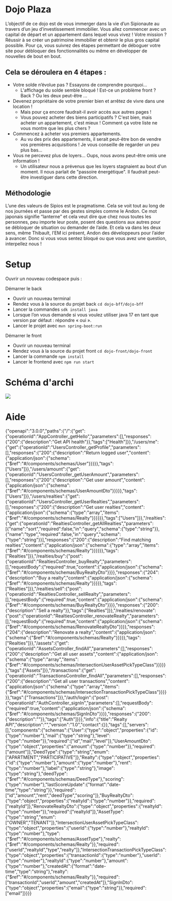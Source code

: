 # Dojo Plaza

L’objectif de ce dojo est de vous immerger dans la vie d’un Sipionaute au travers d’un jeu d’investissement immobilier.
Vous allez commencer avec un capital de départ et un appartement dans lequel vous vivez ! Votre mission ? Réussir à se
créer un patrimoine immobilier et obtenir le plus gros capital possible. Pour ça, vous suivrez des étapes permettant de
déboguer votre site pour débloquer des fonctionnalités ou même en développer de nouvelles de bout en bout.

## Cela se déroulera en 4 étapes :

- Votre solde n’évolue pas ? Essayons de comprendre pourquoi...
    - L'affichage du solde semble bloqué ! Est-ce un problème front ? Back ? Ou les deux peut-être ...
- Devenez propriétaire de votre premier bien et arrêtez de vivre dans une location !
    - Mais pour ça encore faudrait-il avoir accès aux autres pages !
    - Vous pouvez acheter des biens participatifs ? C'est bien, mais acheter un appartement, c'est mieux ! Comment ça
      votre liste ne vous montre que les plus chers ?
- Commencez à acheter vos premiers appartements.
    - Au vu des prix des appartements, il serait peut-être bon de vendre vos premières acquisitions ! Je vous conseille
      de regarder un peu plus bas...
- Vous ne percevez plus de loyers... Oups, nous avons peut-être omis une information !
    - Un utilisateur nous a prévenus que les loyers stagnaient au bout d'un moment. Il nous parlait de "passoire
      énergétique". Il faudrait peut-être investiguer dans cette direction.

## Méthodologie

L’une des valeurs de Sipios est le pragmatisme. Cela se voit tout au long de nos journées et passe par des gestes
simples comme le Andon. Ce mot japonais signifie “lanterne” et cela veut dire que chez nous toutes les personnes, peu
importe leur poste, posent des questions aux autres pour se débloquer de situation ou demander de l’aide. Et cela va
dans les deux sens, même Thibault, l’EM ici présent, Andon des développeurs pour l’aider à avancer. Donc si vous vous
sentez bloqué ou que vous avez une question, interpellez nous !

# Setup

Ouvrir un nouveau codespace puis : 

Démarrer le back
- Ouvrir un nouveau terminal
- Rendez vous à la source du projet back `cd dojo-bff/dojo-bff`
- Lancer la commandes `sdk install java`
- Lorsque l’on vous demande si vous voulez utiliser java 17 en tant que version par défaut : répondre « oui ».
- Lancer le projet avec `mvn spring-boot:run`

Démarrer le front
- Ouvrir un nouveau terminal
- Rendez vous à la source du projet front `cd dojo-front/dojo-front`
- Lancer la commande `npm install`
- Lancer le frontend avec  `npm run start`


# Schéma d'archi

![](archi.png)

# Aide

{"openapi":"3.0.0","paths":{"/":{"get":{"operationId":"AppController_getHello","parameters":[],"responses":{"200":{"description":"Get API health"}},"tags":["Health"]}},"/users/me":{"get":{"operationId":"UsersController_getProfile","parameters":[],"responses":{"200":{"description":"Return logged user","content":{"application/json":{"schema":{"$ref":"#/components/schemas/User"}}}}},"tags":["Users"]}},"/users/amount":{"get":{"operationId":"UsersController_getUserAmount","parameters":[],"responses":{"200":{"description":"Get user amount","content":{"application/json":{"schema":{"$ref":"#/components/schemas/UserAmountDto"}}}}},"tags":["Users"]}},"/users/realties":{"get":{"operationId":"UsersController_getUserRealties","parameters":[],"responses":{"200":{"description":"Get user realties","content":{"application/json":{"schema":{"type":"array","items":{"$ref":"#/components/schemas/Realty"}}}}}},"tags":["Users"]}},"/realties":{"get":{"operationId":"RealtiesController_getAllRealties","parameters":[{"name":"sort","required":false,"in":"query","schema":{"type":"string"}},{"name":"type","required":false,"in":"query","schema":{"type":"string"}}],"responses":{"200":{"description":"Find matching realties","content":{"application/json":{"schema":{"type":"array","items":{"$ref":"#/components/schemas/Realty"}}}}}},"tags":["Realties"]}},"/realties/buy":{"post":{"operationId":"RealtiesController_buyRealty","parameters":[],"requestBody":{"required":true,"content":{"application/json":{"schema":{"$ref":"#/components/schemas/BuyRealtyDto"}}}},"responses":{"204":{"description":"Buy a realty","content":{"application/json":{"schema":{"$ref":"#/components/schemas/Realty"}}}}},"tags":["Realties"]}},"/realties/sell":{"post":{"operationId":"RealtiesController_sellRealty","parameters":[],"requestBody":{"required":true,"content":{"application/json":{"schema":{"$ref":"#/components/schemas/BuyRealtyDto"}}}},"responses":{"200":{"description":"Sell a realty"}},"tags":["Realties"]}},"/realties/renovate":{"post":{"operationId":"RealtiesController_renovateRealty","parameters":[],"requestBody":{"required":true,"content":{"application/json":{"schema":{"$ref":"#/components/schemas/RenovateRealtyDto"}}}},"responses":{"204":{"description":"Renovate a realty","content":{"application/json":{"schema":{"$ref":"#/components/schemas/Realty"}}}}},"tags":["Realties"]}},"/assets":{"get":{"operationId":"AssetsController_findAll","parameters":[],"responses":{"200":{"description":"Get all user assets","content":{"application/json":{"schema":{"type":"array","items":{"$ref":"#/components/schemas/IntersectionUserAssetPickTypeClass"}}}}}},"tags":["Assets"]}},"/transactions":{"get":{"operationId":"TransactionsController_findAll","parameters":[],"responses":{"200":{"description":"Get all user transactions","content":{"application/json":{"schema":{"type":"array","items":{"$ref":"#/components/schemas/IntersectionTransactionPickTypeClass"}}}}}},"tags":["Transactions"]}},"/auth/login":{"post":{"operationId":"AuthController_signIn","parameters":[],"requestBody":{"required":true,"content":{"application/json":{"schema":{"$ref":"#/components/schemas/SignInDto"}}}},"responses":{"200":{"description":""}},"tags":["Auth"]}}},"info":{"title":"Realty API","description":"","version":"1.0","contact":{}},"tags":[],"servers":[],"components":{"schemas":{"User":{"type":"object","properties":{"id":{"type":"number"},"mail":{"type":"string"},"level":{"type":"number"}},"required":["id","mail","level"]},"UserAmountDto":{"type":"object","properties":{"amount":{"type":"number"}},"required":["amount"]},"DeedType":{"type":"string","enum":["APARTMENT","PARTICIPATIVE"]},"Realty":{"type":"object","properties":{"id":{"type":"number"},"amount":{"type":"number"},"rent":{"type":"number"},"label":{"type":"string"},"image":{"type":"string"},"deedType":{"$ref":"#/components/schemas/DeedType"},"scoring":{"type":"number"},"lastScoreUpdate":{"format":"date-time","type":"string"}},"required":["id","amount","rent","deedType","scoring"]},"BuyRealtyDto":{"type":"object","properties":{"realtyId":{"type":"number"}},"required":["realtyId"]},"RenovateRealtyDto":{"type":"object","properties":{"realtyId":{"type":"number"}},"required":["realtyId"]},"AssetType":{"type":"string","enum":["OWNER","TENANT"]},"IntersectionUserAssetPickTypeClass":{"type":"object","properties":{"userId":{"type":"number"},"realtyId":{"type":"number"},"type":{"$ref":"#/components/schemas/AssetType"},"realty":{"$ref":"#/components/schemas/Realty"}},"required":["userId","realtyId","type","realty"]},"IntersectionTransactionPickTypeClass":{"type":"object","properties":{"transactionId":{"type":"number"},"userId":{"type":"number"},"realtyId":{"type":"number"},"amount":{"type":"number"},"createdAt":{"format":"date-time","type":"string"},"realty":{"$ref":"#/components/schemas/Realty"}},"required":["transactionId","userId","amount","createdAt"]},"SignInDto":{"type":"object","properties":{"email":{"type":"string"}},"required":["email"]}}}}
